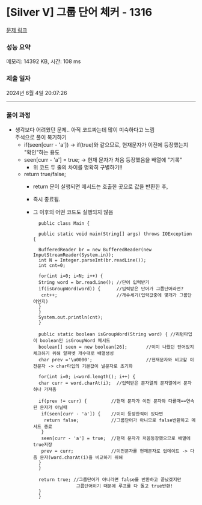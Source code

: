 # [Silver V] 그룹 단어 체커 - 1316 

[문제 링크](https://www.acmicpc.net/problem/1316) 

### 성능 요약

메모리: 14392 KB, 시간: 108 ms

### 제출 일자

2024년 6월 4일 20:07:26

--------------------- --------------------------------
### 풀이 과정
- 생각보다 어려웠던 문제.. 아직 코드짜는데 많이 미숙하다고 느낌<br>
  주석으로 풀이 복기하기
  - if(seen[curr - 'a'])       -> if(true)와 같으므로, 현재문자가 이전에 등장했는지 "확인"하는 용도
  - seen[curr - 'a'] = true;   -> 현재 문자가 처음 등장했음을 배열에 "기록"
    - 위 코드 두 줄의 차이를 명확히 구별하기!!
  - return true/false;
    - return 문이 실행되면 메서드는 호출한 곳으로 값을 반환한 후,
    - 즉시 종료됨.
    - 그 이후의 어떤 코드도 실행되지 않음
  
            public class Main {
            
            public static void main(String[] args) throws IOException {
            
            BufferedReader br = new BufferedReader(new InputStreamReader(System.in));
            int N = Integer.parseInt(br.readLine());
            int cnt=0;
            
            for(int i=0; i<N; i++) {
            String word = br.readLine(); //단어 입력받기
            if(isGroupWord(word)) {      //입력받은 단어가 그룹단어라면?
             cnt++;                      //개수세기(입력값중에 몇개가 그룹단어인지)
            }
            }
            System.out.println(cnt);
            }
            
            public static boolean isGroupWord(String word) { //리턴타입이 boolean인 isGroupWord 메서드
            boolean[] seen = new boolean[26];       //이미 나왔던 단어있지 체크하기 위해 알파벳 개수대로 배열생성
            char prev ='\u0000';                    //현재문자와 비교할 이전문자 -> char타입의 기본값이 널문자로 초기화
            
            for(int i=0; i<word.length(); i++) { 
            char curr = word.charAt(i);  //입력받은 문자열의 문자열에서 문자 하나 가져옴
             
            if(prev != curr) {         //현재 문자가 이전 문자와 다를때==연속된 문자가 아닐때
             if(seen[curr - 'a']) {    //이미 등장한적이 있다면 
              return false;            //그룹단어가 아니므로 false반환하고 메서드 종료
             }
             seen[curr - 'a'] = true;  //현재 문자가 처음등장했으므로 배열에 true저장
             prev = curr;              //이전문자를 현재문자로 업데이트 -> 다음 문자(word.charAt(i)을 비교하기 위해
            }
            }
            
            return true; //그룹단어가 아니라면 false를 반환하고 끝났겠지만
                          그룹단어이기 때문에 루프를 다 돌고 true반환!
            }
            }
